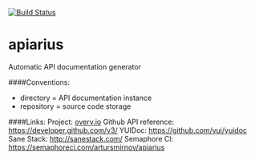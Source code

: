 [![Build Status](https://semaphoreci.com/api/v1/projects/4181fa93-c552-4fe9-bb94-ea7ab2fe1894/605934/shields_badge.svg)](https://semaphoreci.com/artursmirnov/apiarius)

# apiarius
Automatic API documentation generator

####Conventions:
* directory = API documentation instance
* repository = source code storage

####Links:
Project: [overv.io](https://overv.io/workspace/artursmirnov/zany-herd/board/)
Github API reference: https://developer.github.com/v3/
YUIDoc: https://github.com/yui/yuidoc
Sane Stack: http://sanestack.com/
Semaphore CI: https://semaphoreci.com/artursmirnov/apiarius
